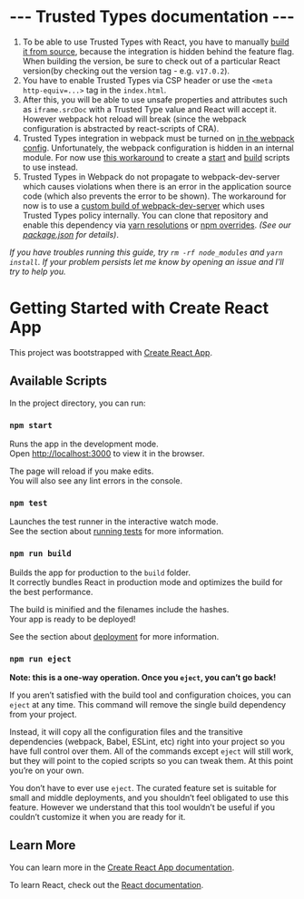# --- Trusted Types documentation ---

1. To be able to use Trusted Types with React, you have to manually [build it from
   source](https://github.com/facebook/react/pull/16157#issuecomment-529956920), because the integration is hidden behind
   the feature flag. When building the version, be sure to check out of a particular React version(by checking out the version tag - e.g. `v17.0.2`).
2. You have to enable Trusted Types via CSP header or use the `<meta http-equiv=...>` tag in the `index.html`.
3. After this, you will be able to use unsafe properties and attributes such as `iframe.srcDoc` with a Trusted Type
   value and React will accept it. However webpack hot reload will break (since the webpack configuration is abstracted
   by react-scripts of CRA).
4. Trusted Types integration in webpack must be turned on [in the webpack
   config](https://webpack.js.org/guides/csp/#trusted-types). Unfortunately, the webpack configuration is hidden in an
   internal module. For now use [this
   workaround](https://github.com/facebook/create-react-app/issues/10307#issuecomment-898889701) to create a
   [start](https://github.com/Siegrift/master-thesis/blob/master/code/cra-app/scripts/start.js) and
   [build](https://github.com/Siegrift/master-thesis/blob/master/code/cra-app/scripts/build.js) scripts to use instead.
5. Trusted Types in Webpack do not propagate to webpack-dev-server which causes violations when there is an error in the
   application source code (which also prevents the error to be shown). The workaround for now is to use a [custom build
   of webpack-dev-server](https://github.com/Siegrift/webpack-dev-server) which uses Trusted Types policy internally.
   You can clone that repository and enable this dependency via [yarn
   resolutions](https://classic.yarnpkg.com/lang/en/docs/selective-version-resolutions/) or [npm
   overrides](https://docs.npmjs.com/cli/v8/configuring-npm/package-json#overrides). _(See our
   [package.json](https://github.com/Siegrift/master-thesis/blob/master/code/cra-app/package.json) for details)_.

_If you have troubles running this guide, try `rm -rf node_modules` and `yarn install`. If your problem persists let me
know by opening an issue and I'll try to help you._

# Getting Started with Create React App

This project was bootstrapped with [Create React App](https://github.com/facebook/create-react-app).

## Available Scripts

In the project directory, you can run:

### `npm start`

Runs the app in the development mode.\
Open [http://localhost:3000](http://localhost:3000) to view it in the browser.

The page will reload if you make edits.\
You will also see any lint errors in the console.

### `npm test`

Launches the test runner in the interactive watch mode.\
See the section about [running tests](https://facebook.github.io/create-react-app/docs/running-tests) for more information.

### `npm run build`

Builds the app for production to the `build` folder.\
It correctly bundles React in production mode and optimizes the build for the best performance.

The build is minified and the filenames include the hashes.\
Your app is ready to be deployed!

See the section about [deployment](https://facebook.github.io/create-react-app/docs/deployment) for more information.

### `npm run eject`

**Note: this is a one-way operation. Once you `eject`, you can’t go back!**

If you aren’t satisfied with the build tool and configuration choices, you can `eject` at any time. This command will remove the single build dependency from your project.

Instead, it will copy all the configuration files and the transitive dependencies (webpack, Babel, ESLint, etc) right into your project so you have full control over them. All of the commands except `eject` will still work, but they will point to the copied scripts so you can tweak them. At this point you’re on your own.

You don’t have to ever use `eject`. The curated feature set is suitable for small and middle deployments, and you shouldn’t feel obligated to use this feature. However we understand that this tool wouldn’t be useful if you couldn’t customize it when you are ready for it.

## Learn More

You can learn more in the [Create React App documentation](https://facebook.github.io/create-react-app/docs/getting-started).

To learn React, check out the [React documentation](https://reactjs.org/).
